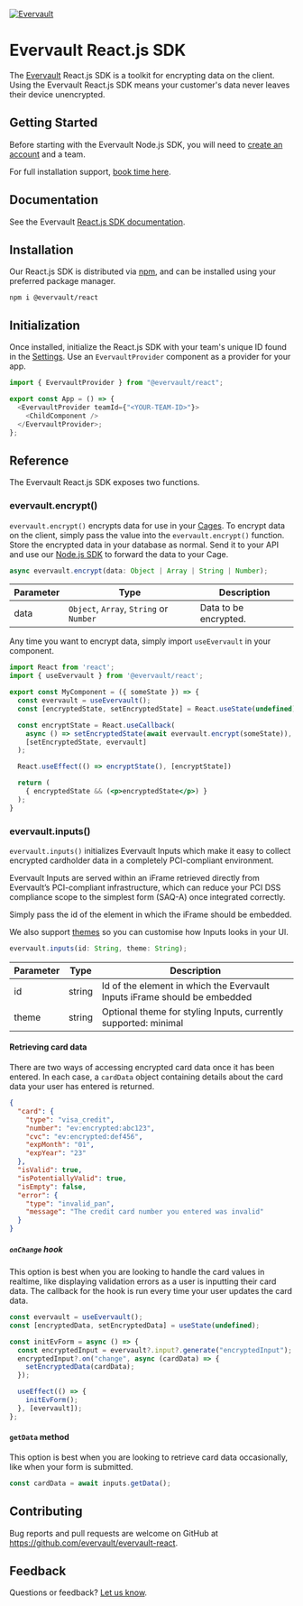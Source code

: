 [![Evervault](https://evervault.com/evervault.svg)](https://evervault.com/)

# Evervault React.js SDK

The [Evervault](https://evervault.com) React.js SDK is a toolkit for encrypting data on the client. Using the Evervault React.js SDK means your customer's data never leaves their device unencrypted.

## Getting Started

Before starting with the Evervault Node.js SDK, you will need to [create an account](https://app.evervault.com/register) and a team.

For full installation support, [book time here](https://calendly.com/evervault/cages-onboarding).

## Documentation

See the Evervault [React.js SDK documentation](https://docs.evervault.com/reactjs).

## Installation

Our React.js SDK is distributed via [npm](https://www.npmjs.com/), and can be installed using your preferred package manager.

```shell
npm i @evervault/react
```

## Initialization

Once installed, initialize the React.js SDK with your team's unique ID found in the [Settings](https://app.evervault.com/settings). Use an `EvervaultProvider` component as a provider for your app.

```javascript
import { EvervaultProvider } from "@evervault/react";

export const App = () => {
  <EvervaultProvider teamId={"<YOUR-TEAM-ID>"}>
    <ChildComponent />
  </EvervaultProvider>;
};
```

## Reference

The Evervault React.js SDK exposes two functions.

### evervault.encrypt()

`evervault.encrypt()` encrypts data for use in your [Cages](https://docs.evervault.com/tutorial). To encrypt data on the client, simply pass the value into the `evervault.encrypt()` function. Store the encrypted data in your database as normal. Send it to your API and use our [Node.js SDK](https://docs.evervault.com/nodejs) to forward the data to your Cage.

```javascript
async evervault.encrypt(data: Object | Array | String | Number);
```

| Parameter | Type                                    | Description           |
| --------- | --------------------------------------- | --------------------- |
| data      | `Object`, `Array`, `String` or `Number` | Data to be encrypted. |

Any time you want to encrypt data, simply import `useEvervault` in your component.

```jsx
import React from 'react';
import { useEvervault } from '@evervault/react';

export const MyComponent = ({ someState }) => {
  const evervault = useEvervault();
  const [encryptedState, setEncryptedState] = React.useState(undefined);

  const encryptState = React.useCallback(
    async () => setEncryptedState(await evervault.encrypt(someState)),
    [setEncryptedState, evervault]
  );

  React.useEffect(() => encryptState(), [encryptState])

  return (
    { encryptedState && (<p>encryptedState</p>) }
  );
}
```

### evervault.inputs()

`evervault.inputs()` initializes Evervault Inputs which make it easy to collect encrypted cardholder data in a completely PCI-compliant environment.

Evervault Inputs are served within an iFrame retrieved directly from Evervault’s PCI-compliant infrastructure, which can reduce your PCI DSS compliance scope to the simplest form (SAQ-A) once integrated correctly.

Simply pass the id of the element in which the iFrame should be embedded.

We also support [themes](https://docs.evervault.com/concepts/inputs/about#customising-inputs) so you can customise how Inputs looks in your UI.

```javascript
evervault.inputs(id: String, theme: String);
```

| Parameter | Type   | Description                                                               |
| --------- | ------ | ------------------------------------------------------------------------- |
| id        | string | Id of the element in which the Evervault Inputs iFrame should be embedded |
| theme     | string | Optional theme for styling Inputs, currently supported: minimal           |

#### Retrieving card data

There are two ways of accessing encrypted card data once it has been entered.
In each case, a `cardData` object containing details about the card data your user has entered is returned.

```json
{
  "card": {
    "type": "visa_credit",
    "number": "ev:encrypted:abc123",
    "cvc": "ev:encrypted:def456",
    "expMonth": "01",
    "expYear": "23"
  },
  "isValid": true,
  "isPotentiallyValid": true,
  "isEmpty": false,
  "error": {
    "type": "invalid_pan",
    "message": "The credit card number you entered was invalid"
  }
}
```

##### `onChange` hook

This option is best when you are looking to handle the card values in realtime, like displaying validation errors as a user is inputting their card data. The callback for the hook is run every time your user updates the card data.

```javascript
const evervault = useEvervault();
const [encryptedData, setEncryptedData] = useState(undefined);

const initEvForm = async () => {
  const encryptedInput = evervault?.input?.generate("encryptedInput");
  encryptedInput?.on("change", async (cardData) => {
    setEncryptedData(cardData);
  });

  useEffect(() => {
    initEvForm();
  }, [evervault]);
};
```

#### `getData` method

This option is best when you are looking to retrieve card data occasionally, like when your form is submitted.

```javascript
const cardData = await inputs.getData();
```

## Contributing

Bug reports and pull requests are welcome on GitHub at https://github.com/evervault/evervault-react.

## Feedback

Questions or feedback? [Let us know](mailto:support@evervault.com).

